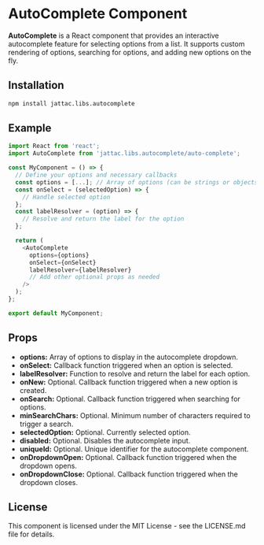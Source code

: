 # AutoComplete Component

**AutoComplete** is a React component that provides an interactive autocomplete feature for selecting options from a list. It supports custom rendering of options, searching for options, and adding new options on the fly.

## Installation

```bash
npm install jattac.libs.autocomplete
```

## Example

```js
import React from 'react';
import AutoComplete from 'jattac.libs.autocomplete/auto-complete';

const MyComponent = () => {
  // Define your options and necessary callbacks
  const options = [...]; // Array of options (can be strings or objects)
  const onSelect = (selectedOption) => {
    // Handle selected option
  };
  const labelResolver = (option) => {
    // Resolve and return the label for the option
  };

  return (
    <AutoComplete
      options={options}
      onSelect={onSelect}
      labelResolver={labelResolver}
      // Add other optional props as needed
    />
  );
};

export default MyComponent;

```

## Props

- **options:** Array of options to display in the autocomplete dropdown.
- **onSelect:** Callback function triggered when an option is selected.
- **labelResolver:** Function to resolve and return the label for each option.
- **onNew:** Optional. Callback function triggered when a new option is created.
- **onSearch:** Optional. Callback function triggered when searching for options.
- **minSearchChars:** Optional. Minimum number of characters required to trigger a search.
- **selectedOption:** Optional. Currently selected option.
- **disabled:** Optional. Disables the autocomplete input.
- **uniqueId:** Optional. Unique identifier for the autocomplete component.
- **onDropdownOpen:** Optional. Callback function triggered when the dropdown opens.
- **onDropdownClose:** Optional. Callback function triggered when the dropdown closes.

## License

This component is licensed under the MIT License - see the LICENSE.md file for details.
